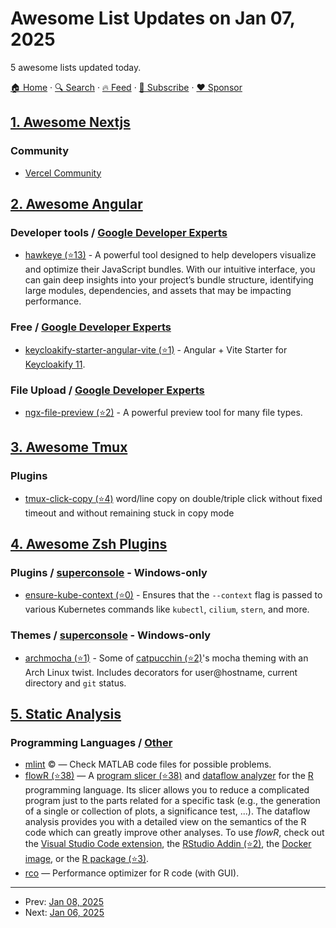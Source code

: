 # Awesome List Updates on Jan 07, 2025

5 awesome lists updated today.

[🏠 Home](/README.md) · [🔍 Search](https://www.trackawesomelist.com/search/) · [🔥 Feed](https://www.trackawesomelist.com/rss.xml) · [📮 Subscribe](https://trackawesomelist.us17.list-manage.com/subscribe?u=d2f0117aa829c83a63ec63c2f&id=36a103854c) · [❤️  Sponsor](https://github.com/sponsors/theowenyoung)



## [1. Awesome Nextjs](/content/unicodeveloper/awesome-nextjs/README.md)

### Community

*   [Vercel Community](https://vercel.community/)

## [2. Awesome Angular](/content/PatrickJS/awesome-angular/README.md)

### Developer tools / [Google Developer Experts](https://developers.google.com/experts/all/technology/web-technologies)

*   [hawkeye (⭐13)](https://github.com/angular-experts-io/hawkeye) - A powerful tool designed to help developers visualize and optimize their JavaScript bundles. With our intuitive interface, you can gain deep insights into your project’s bundle structure, identifying large modules, dependencies, and assets that may be impacting performance.

### Free / [Google Developer Experts](https://developers.google.com/experts/all/technology/web-technologies)

*   [keycloakify-starter-angular-vite (⭐1)](https://github.com/keycloakify/keycloakify-starter-angular-vite) - Angular + Vite Starter for [Keycloakify 11](https://www.keycloakify.dev/).

### File Upload / [Google Developer Experts](https://developers.google.com/experts/all/technology/web-technologies)

*   [ngx-file-preview (⭐2)](https://github.com/wh131462/ngx-file-preview) - A powerful preview tool for many file types.

## [3. Awesome Tmux](/content/rothgar/awesome-tmux/README.md)

### Plugins

*   [tmux-click-copy (⭐4)](https://github.com/aless3/tmux-click-copy) word/line copy on double/triple click without fixed timeout and without remaining stuck in copy mode

## [4. Awesome Zsh Plugins](/content/unixorn/awesome-zsh-plugins/README.md)

### Plugins / [superconsole](https://github.com/alexchmykhalo/superconsole) - Windows-only

*   [ensure-kube-context (⭐0)](https://github.com/do-i-need-a-username/ensure-kube-context) - Ensures that the `--context` flag is passed to various Kubernetes commands like `kubectl`, `cilium`, `stern`, and more.

### Themes / [superconsole](https://github.com/alexchmykhalo/superconsole) - Windows-only

*   [archmocha (⭐1)](https://github.com/mikkurogue/archmocha/) - Some of [catpucchin (⭐2)](https://github.com/JannoTjarks/catppuccin-zsh)'s mocha theming with an Arch Linux twist. Includes decorators for user\@hostname, current directory and `git` status.

## [5. Static Analysis](/content/analysis-tools-dev/static-analysis/README.md)

### Programming Languages / [Other](#other-1)

*   [mlint](https://www.mathworks.com/help/matlab/ref/mlint.html) :copyright: — Check MATLAB code files for possible problems.
*   [flowR (⭐38)](https://github.com/flowr-analysis/flowr) — A [program slicer (⭐38)](https://github.com/flowr-analysis/flowr/wiki/Terminology#program-slice) and [dataflow analyzer](https://en.wikipedia.org/wiki/Data-flow_analysis) for the [R](https://www.r-project.org/) programming language. Its slicer allows you to reduce a complicated program just to the parts related for a specific task (e.g., the generation of a single or collection of plots, a significance test, ...). The dataflow analysis provides you with a detailed view on the semantics of the R code which can greatly improve other analyses. To use *flowR*, check out the [Visual Studio Code extension](https://marketplace.visualstudio.com/items?itemName=code-inspect.vscode-flowr), the [RStudio Addin (⭐2)](https://github.com/flowr-analysis/rstudio-addin-flowr), the [Docker image](https://hub.docker.com/r/eagleoutice/flowr), or the [R package (⭐3)](https://github.com/flowr-analysis/flowr-r-adapter).
*   [rco](https://jcrodriguez1989.github.io/rco/) — Performance optimizer for R code (with GUI).

---

- Prev: [Jan 08, 2025](/content/2025/01/08/README.md)
- Next: [Jan 06, 2025](/content/2025/01/06/README.md)